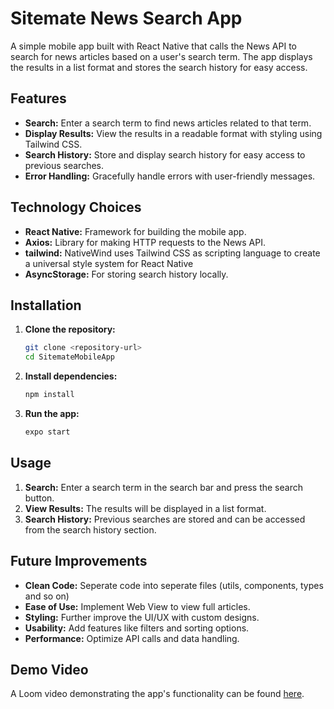 # Sitemate News Search App

A simple mobile app built with React Native that calls the News API to search for news articles based on a user's search term. The app displays the results in a list format and stores the search history for easy access.

## Features

- **Search:** Enter a search term to find news articles related to that term.
- **Display Results:** View the results in a readable format with styling using Tailwind CSS.
- **Search History:** Store and display search history for easy access to previous searches.
- **Error Handling:** Gracefully handle errors with user-friendly messages.

## Technology Choices

- **React Native:** Framework for building the mobile app.
- **Axios:** Library for making HTTP requests to the News API.
- **tailwind:** NativeWind uses Tailwind CSS as scripting language to create a universal style system for React Native
- **AsyncStorage:** For storing search history locally.

## Installation

1. **Clone the repository:**

   ```bash
   git clone <repository-url>
   cd SitemateMobileApp
   ```

2. **Install dependencies:**

   ```bash
   npm install
   ```

3. **Run the app:**
   ```bash
   expo start
   ```

## Usage

1. **Search:** Enter a search term in the search bar and press the search button.
2. **View Results:** The results will be displayed in a list format.
3. **Search History:** Previous searches are stored and can be accessed from the search history section.

## Future Improvements

- **Clean Code:** Seperate code into seperate files (utils, components, types and so on)
- **Ease of Use:** Implement Web View to view full articles.
- **Styling:** Further improve the UI/UX with custom designs.
- **Usability:** Add features like filters and sorting options.
- **Performance:** Optimize API calls and data handling.

## Demo Video

A Loom video demonstrating the app's functionality can be found [here](https://www.loom.com/share/0394076c19c6453b84e366e9075b2877).
